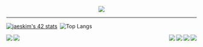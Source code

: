 <p align="center">
 <img src="https://readme-typing-svg.herokuapp.com?size=30&width=650&lines=Hello+I'm+Francois...;+I+am+a+student+at+school+42+Paris...;Nice+to+meet+you+!">
</p>

-----------


[![jaeskim's 42 stats](https://badge42.herokuapp.com/api/stats/frfrance)](https://github.com/JaeSeoKim/badge42)&ensp;![Top Langs](https://github-readme-stats.vercel.app/api/top-langs/?username=kazuumaVII&layout=compact&langs_count=8&count-private=true&hide=javascript,html,CSS,scss,php,twig,&theme=material-palenight)

<a>
  <img align="left" src="https://visitor-badge.laobi.icu/badge?page_id=kazuumaVII.kazuumaVII" />
</a>
<a>
  <img align="right" src="https://img.shields.io/badge/c-%2300599C.svg?style=for-the-badge&logo=c&logoColor=white" />
 <img align="right" src="https://img.shields.io/badge/c++-%2300599C.svg?style=for-the-badge&logo=c%2B%2B&logoColor=white" />
 <img align="right" src="https://img.shields.io/badge/html5-%23E34F26.svg?style=for-the-badge&logo=html5&logoColor=white" />
 <img align="right" src="https://img.shields.io/badge/css3-%231572B6.svg?style=for-the-badge&logo=css3&logoColor=white" />
</a>  

<a>
  <img src="https://github-readme-stats.vercel.app/api/pin/?username=kazuumaVII&repo=minishell&theme=material-palenight" />
</a>  


